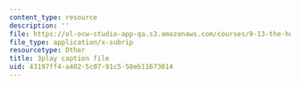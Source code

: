 ```yaml
---
content_type: resource
description: ''
file: https://ol-ocw-studio-app-qa.s3.amazonaws.com/courses/9-13-the-human-brain-spring-2019/43197ff4a4025c0791c558eb11673014_YD7QG4G7WVg.vtt
file_type: application/x-subrip
resourcetype: Other
title: 3play caption file
uid: 43197ff4-a402-5c07-91c5-58eb11673014
---
```

